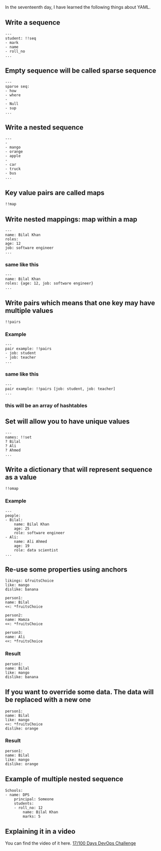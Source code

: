 In the seventeenth day, I have learned the following things about YAML.

## Write a sequence

    ---
    student: !!seq
    - mark
    - name
    - roll_no
    ...

## Empty sequence will be called sparse sequence

    ---
    sparse seq:
    - how
    - where
    - 
    - Null
    - sup
    ...

## Write a nested sequence

    ---
    -
    - mango
    - orange
    - apple
    - 
    - car
    - truck
    - bus
    ...

## Key value pairs are called maps
    !!map

## Write nested mappings: map within a map
    
    ---
    name: Bilal Khan
    roles:
    age: 12
    job: software engineer
    ...

### **same like this**

    ---
    name: Bilal Khan
    roles: {age: 12, job: software engineer}
    ...

## Write pairs which means that one key may have multiple values

    !!pairs

### **Example**

    ---
    pair example: !!pairs
    - job: student
    - job: teacher
    ...

### **same like this**

    ---
    pair example: !!pairs [job: student, job: teacher]
    ...

### **this will be an array of hashtables**

## Set will allow you to have unique values

    ---
    names: !!set
    ? Bilal
    ? Ali
    ? Ahmed
    ...

## Write a dictionary that will represent sequence as a value

    !!omap

### **Example**

    ---
    people:
    - Bilal:
        name: Bilal Khan
        age: 25
        role: software engineer
    - Ali:
        name: Ali Ahmed
        age: 19
        role: data scientist
    ...

## Re-use some properties using anchors

    likings: &fruitsChoice
    like: mango
    dislike: banana

    person1:
    name: Bilal
    <<: *fruitsChoice

    person2:
    name: Hamza
    <<: *fruitsChoice

    person3:
    name: Ali
    <<: *fruitsChoice

### **Result**

    person1:
    name: Bilal
    like: mango
    dislike: banana

## If you want to override some data. The data will be replaced with a new one

    person1:
    name: Bilal
    like: mango
    <<: *fruitsChoice
    dislike: orange

### **Result**

    person1:
    name: Bilal
    like: mango
    dislike: orange

## Example of multiple nested sequence

    Schools:
    - name: DPS
        principal: Someone
        students:
        - roll_no: 12
            name: Bilal Khan
            marks: 5


## **Explaining it in a video**

You can find the video of it here. [17/100 Days DevOps Challenge]()